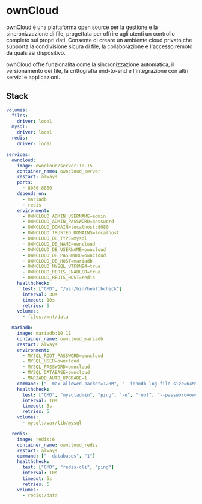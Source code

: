 # ownCloud

ownCloud è una piattaforma open source per la gestione e la
sincronizzazione di file, progettata per offrire agli utenti
un controllo completo sui propri dati. Consente di creare un
ambiente cloud privato che supporta la condivisione sicura
di file, la collaborazione e l'accesso remoto da qualsiasi
dispositivo. 

ownCloud offre funzionalità come la sincronizzazione automatica,
il versionamento dei file, la crittografia end-to-end e 
l'integrazione con altri servizi e applicazioni.

## Stack

```yaml
volumes:
  files:
    driver: local
  mysql:
    driver: local
  redis:
    driver: local

services:
  owncloud:
    image: owncloud/server:10.15
    container_name: owncloud_server
    restart: always
    ports:
      - 8080:8080
    depends_on:
      - mariadb
      - redis
    environment:
      - OWNCLOUD_ADMIN_USERNAME=admin
      - OWNCLOUD_ADMIN_PASSWORD=password
      - OWNCLOUD_DOMAIN=localhost:8080
      - OWNCLOUD_TRUSTED_DOMAINS=localhost
      - OWNCLOUD_DB_TYPE=mysql
      - OWNCLOUD_DB_NAME=owncloud
      - OWNCLOUD_DB_USERNAME=owncloud
      - OWNCLOUD_DB_PASSWORD=owncloud
      - OWNCLOUD_DB_HOST=mariadb
      - OWNCLOUD_MYSQL_UTF8MB4=true
      - OWNCLOUD_REDIS_ENABLED=true
      - OWNCLOUD_REDIS_HOST=redis
    healthcheck:
      test: ["CMD", "/usr/bin/healthcheck"]
      interval: 30s
      timeout: 10s
      retries: 5
    volumes:
      - files:/mnt/data

  mariadb:
    image: mariadb:10.11
    container_name: owncloud_mariadb
    restart: always
    environment:
      - MYSQL_ROOT_PASSWORD=owncloud
      - MYSQL_USER=owncloud
      - MYSQL_PASSWORD=owncloud
      - MYSQL_DATABASE=owncloud
      - MARIADB_AUTO_UPGRADE=1
    command: ["--max-allowed-packet=128M", "--innodb-log-file-size=64M"]
    healthcheck:
      test: ["CMD", "mysqladmin", "ping", "-u", "root", "--password=owncloud"]
      interval: 10s
      timeout: 5s
      retries: 5
    volumes:
      - mysql:/var/lib/mysql

  redis:
    image: redis:6
    container_name: owncloud_redis
    restart: always
    command: ["--databases", "1"]
    healthcheck:
      test: ["CMD", "redis-cli", "ping"]
      interval: 10s
      timeout: 5s
      retries: 5
    volumes:
      - redis:/data
```
